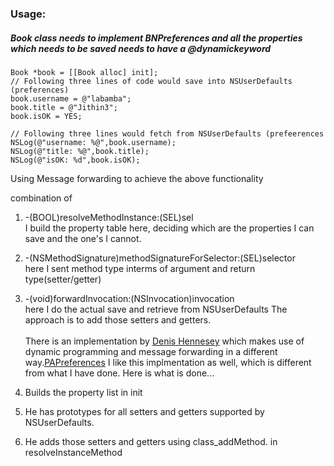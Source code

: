 ### Usage:



##### Book class needs to implement BNPreferences and all the properties which needs to be saved needs to have a @dynamickeyword

	Book *book = [[Book alloc] init];
	// Following three lines of code would save into NSUserDefaults (preferences)
	book.username = @"labamba";
    book.title = @"Jithin3";
    book.isOK = YES;
    
	// Following three lines would fetch from NSUserDefaults (prefeerences
	NSLog(@"username: %@",book.username);
    NSLog(@"title: %@",book.title);
    NSLog(@"isOK: %d",book.isOK);



	
Using Message forwarding to achieve the above functionality
	
combination of 
	
1. -(BOOL)resolveMethodInstance:(SEL)sel <br />
   I build the property table here, deciding which are the properties I can save and the one's I cannot.
2. -(NSMethodSignature)methodSignatureForSelector:(SEL)selector <br />
   here I sent method type interms of argument and return type(setter/getter)
3. -(void)forwardInvocation:(NSInvocation)invocation <br />
   here I do the actual save and retrieve from NSUserDefaults
The approach is to add those setters and getters.
<br /><br />
There is an implementation by [Denis Hennesey](http://hennessynet.com) which makes use of dynamic programming and message forwarding in a different way.[PAPreferences](https://github.com/dhennessy/PAPreferences)
    I like this implmentation as well, which is different from what I have done.
    Here is what is done...
    
  1. Builds the property list in init
  2. He has prototypes for all setters and getters supported by NSUserDefaults.
  3. He adds those setters and getters using class_addMethod. in resolveInstanceMethod
 
